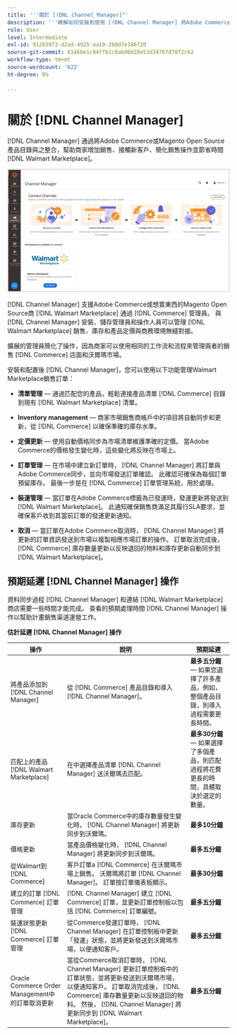 ```yaml
---
title: '''關於 [!DNL Channel Manager]"'
description: '''瞭解如何安裝和使用 [!DNL Channel Manager] 將Adobe Commerce和Magento Open Source商店與第三方市場整合，並建立銷售渠道，從您的Commerce Admin無縫地管理Marketplace清單、定價、庫存和銷售。'
role: User
level: Intermediate
exl-id: 91265973-d2ad-4925-aa10-260d7e186f20
source-git-commit: 8146be1c94ffb1c8abd0d28e53d3476fd78f2c62
workflow-type: tm+mt
source-wordcount: '622'
ht-degree: 0%

---
```



# 關於 [!DNL Channel Manager]

[!DNL Channel Manager] 通過將Adobe Commerce或Magento Open Source產品目錄與之整合，幫助商家增加銷售、接觸新客戶、簡化銷售操作並節省時間 [!DNL Walmart Marketplace]。

![[!DNL Channel Manager] 擴展管理員視圖](assets/channel-manager-home.png)

[!DNL Channel Manager] 支援Adobe Commerce或想賣東西的Magento Open Source商 [!DNL Walmart Marketplace] 通過 [!DNL Commerce] 管理員。 與 [!DNL Channel Manager] 安裝、儲存管理員和操作人員可以管理 [!DNL Walmart Marketplace] 銷售、庫存和產品定價與商務環境無縫對接。

擴展的管理員簡化了操作，因為商家可以使用相同的工作流和流程來管理兩者的銷售 [!DNL Commerce] 店面和沃爾瑪市場。

安裝和配置後 [!DNL Channel Manager]，您可以使用以下功能管理Walmart Marketplace銷售訂單：

* **清單管理** — 通過匹配您的產品，輕鬆連接產品清單 [!DNL Commerce] 目錄到現有 [!DNL Walmart Marketplace] 清單。

* **Inventory management** — 商家市場銷售商帳戶中的項目將自動同步和更新，從 [!DNL Commerce] 以確保準確的庫存水準。

* **定價更新** — 使用自動價格同步為市場清單維護準確的定價。 當Adobe Commerce的價格發生變化時，這些變化將反映在市場上。

* **訂單管理** — 在市場中建立新訂單時， [!DNL Channel Manager] 將訂單與Adobe Commerce同步，並向市場發送訂單確認。 此確認可確保為每個訂單預留庫存。 最後一步是在 [!DNL Commerce] 訂單管理系統，用於處理。

* **裝運管理** — 當訂單在Adobe Commerce標籤為已發運時，發運更新將發送到 [!DNL Walmart Marketplace]。 此通知確保銷售商滿足其履行SLA要求，並確保客戶收到其當前訂單的發運更新通知。

* **取消** — 當訂單在Adobe Commerce取消時， [!DNL Channel Manager] 將更新的訂單資訊發送到市場以複製相應市場訂單的操作。 訂單取消完成後， [!DNL Commerce] 庫存數量更新以反映退回的物料和庫存更新自動同步到 [!DNL Walmart Marketplace]。

## 預期延遲 [!DNL Channel Manager] 操作

資料同步過程 [!DNL Channel Manager] 和連結 [!DNL Walmart Marketplace] 商店需要一些時間才能完成。 查看的預期處理時間 [!DNL Channel Manager] 操作以幫助計畫銷售渠道運營工作。

**估計延遲 [!DNL Channel Manager] 操作**

| **操作** | **說明** | **預期延遲** |
|------------------------------------------------------------|--------------------------------------------------------------------------------------------------------------------------------------------------------------------------------------------------------------------------------------------------------------------------------------------------------------------------------------------------------------------------------------------------|------------------------------------------------------------------------------------------------------------------------------|
| 將產品添加到 [!DNL Channel Manager] | 從 [!DNL Commerce] 產品目錄和導入 [!DNL Channel Manager]。 | **最多五分鐘** — 如果您選擇了許多產品，例如，整個產品目錄，則導入過程需要更長時間。 |
| 匹配上的產品 [!DNL Walmart Marketplace] | 在中選擇產品清單 [!DNL Channel Manager] 送沃爾瑪去匹配。 | **最多30分鐘** — 如果選擇了多個產品，則匹配過程將花費更長的時間，具體取決於選定的數量。 |
| 庫存更新 | 當Oracle Commerce中的庫存數量發生變化時， [!DNL Channel Manager] 將更新同步到沃爾瑪。 | **最多10分鐘** |
| 價格更新 | 當產品價格變化時， [!DNL Channel Manager] 將更新同步到沃爾瑪。 | **最多五分鐘** |
| 從Walmart到 [!DNL Commerce] | 客戶訂單a [!DNL Commerce] 在沃爾瑪市場上銷售。 沃爾瑪將訂單 [!DNL Channel Manager]。 訂單按訂單儀表板顯示。 | **最多30分鐘** |
| 建立的訂單 [!DNL Commerce] 訂單管理 | [!DNL Channel Manager] 建立 [!DNL Commerce] 訂單，並更新訂單控制板以包括 [!DNL Commerce] 訂單編號。 | **最多五分鐘** |
| 裝運狀態更新 [!DNL Commerce] 訂單管理 | 從Commerce發運訂單時， [!DNL Channel Manager] 在訂單控制板中更新「發運」狀態，並將更新發送到沃爾瑪市場，以便通知客戶。 | **最多五分鐘** |
| Oracle Commerce Order Management中的訂單取消更新 | 當從Commerce取消訂單時， [!DNL Channel Manager] 更新訂單控制板中的訂單狀態，並將更新發送到沃爾瑪市場，以便通知客戶。 訂單取消完成後， [!DNL Commerce] 庫存數量更新以反映退回的物料。 然後， [!DNL Channel Manager] 將更新同步到 [!DNL Walmart Marketplace]。 | **最多五分鐘** |


